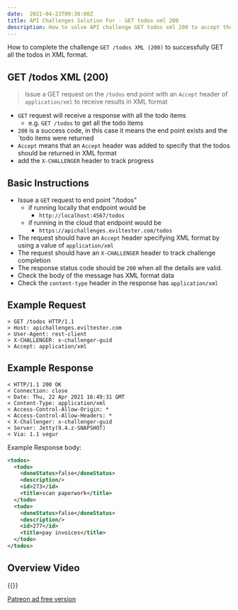 ```yaml
---
date:  2021-04-23T09:30:00Z
title: API Challenges Solution For - GET todos xml 200
description: How to solve API challenge GET todos xml 200 to accept the todos in xml format.
---
```


How to complete the challenge `GET /todos XML (200)` to successfully GET all the todos in XML format.

## GET /todos XML (200)

> Issue a GET request on the `/todos` end point with an `Accept` header of `application/xml` to receive results in XML format

- `GET` request will receive a response with all the todo items
    - e.g. `GET /todos` to get all the todo items
- `200` is a success code, in this case it means the end point exists and the `todo items were returned
- `Accept` means that an `Accept` header was added to specify that the todos should be returned in XML format
- add the `X-CHALLENGER` header to track progress


## Basic Instructions

- Issue a `GET` request to end point "/todos"
    - if running locally that endpoint would be
        - `http://localhost:4567/todos`
    - if running in the cloud that endpoint would be
        - `https://apichallenges.eviltester.com/todos`
- The request should have an `Accept` header specifying XML format by using a value of `application/xml`
- The request should have an `X-CHALLENGER` header to track challenge completion
- The response status code should be `200` when all the details are valid.
- Check the body of the message has XML format data
- Check the `content-type` header in the response has `application/xml`


## Example Request

~~~~~~~~
> GET /todos HTTP/1.1
> Host: apichallenges.eviltester.com
> User-Agent: rest-client
> X-CHALLENGER: x-challenger-guid
> Accept: application/xml
~~~~~~~~

## Example Response

~~~~~~~~
< HTTP/1.1 200 OK
< Connection: close
< Date: Thu, 22 Apr 2021 16:49:31 GMT
< Content-Type: application/xml
< Access-Control-Allow-Origin: *
< Access-Control-Allow-Headers: *
< X-Challenger: x-challenger-guid
< Server: Jetty(9.4.z-SNAPSHOT)
< Via: 1.1 vegur
~~~~~~~~

Example Response body:

```xml
<todos>
  <todo>
    <doneStatus>false</doneStatus>
    <description/>
    <id>273</id>
    <title>scan paperwork</title>
  </todo>
  <todo>
    <doneStatus>false</doneStatus>
    <description/>
    <id>277</id>
    <title>pay invoices</title>
  </todo>
</todos>
```


## Overview Video

{{<youtube-embed key="cLeEuZm2VG8">}}

[Patreon ad free version](https://www.patreon.com/posts/50348257)





